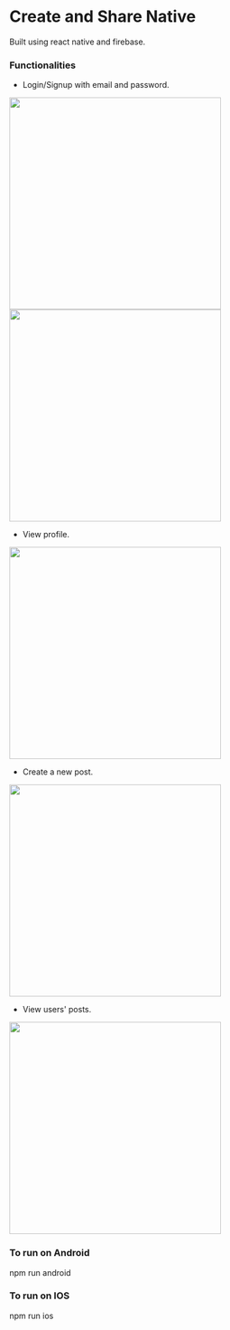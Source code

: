 # Create and Share Native

Built using react native and firebase.

### Functionalities 

- Login/Signup with email and password.

<img src="screenshots/login.jpg" width="375"/>
<img src="screenshots/signup.jpg" width="375"/>

- View profile.

<img src="screenshots/profile.jpg" width="375"/>


- Create a new post.

<img src="screenshots/create.jpg" width="375"/>


- View users' posts.

<img src="screenshots/home.jpg" width="375"/>


### To run on Android
npm run android

### To run on IOS
npm run ios


